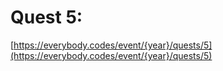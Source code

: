 # Quest 5: 

[https://everybody.codes/event/{year}/quests/5](https://everybody.codes/event/{year}/quests/5)
